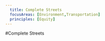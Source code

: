 ```yaml
---
  title: Complete Streets
  focusAreas: [Environment,Transportation]
  principles: [Equity]
---
```

#Complete Streets
